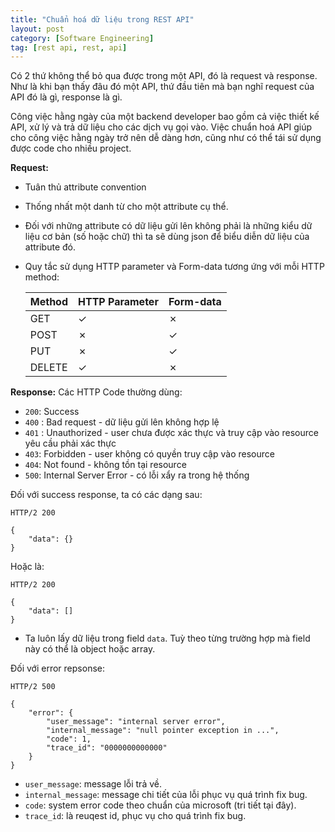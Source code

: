 ```yaml
---
title: "Chuẩn hoá dữ liệu trong REST API"
layout: post
category: [Software Engineering]
tag: [rest api, rest, api]
---
```


Có 2 thứ không thể bỏ qua được trong một API, đó là request và response. Như là khi bạn thấy đâu đó một API, thứ đầu tiên mà bạn nghĩ  request của API đó là gì, response là gì.

Công việc hằng ngày của một backend developer bao gồm cả việc thiết kế API, xử lý và trả dữ liệu cho các dịch vụ gọi vào. Việc chuẩn hoá API giúp cho công việc hằng ngày trở nên dễ dàng hơn, cũng như có thể tái sử dụng được code cho nhiều project.

**Request:**
- Tuân thủ attribute convention
- Thống nhất một danh từ cho một attribute cụ thể.
- Đối với những attribute có dữ liệu gửi lên không phải là những kiểu dữ liệu cơ bản (số hoặc chữ) thì ta sẽ dùng json để biểu diễn dữ liệu của attribute đó.
- Quy tắc sử dụng HTTP parameter và Form-data tương ứng với mỗi HTTP method:

  |Method|HTTP Parameter|Form-data|
  |---|---|---|
  |GET|&check;|&cross;|
  |POST|&cross;|&check;|
  |PUT|&cross;|&check;|
  |DELETE|&check;|&cross;|

**Response:**
Các HTTP Code thường dùng:
- `200`: Success
- `400` : Bad request - dữ liệu gửi lên không hợp lệ
- `401` : Unauthorized - user chưa được xác thực và truy cập vào resource yêu cầu phải xác thực
- `403`: Forbidden - user không có quyền truy cập vào resource
- `404`: Not found - không tồn tại resource
- `500`: Internal Server Error - có lỗi xẩy ra trong hệ thống

Đối với success response, ta có các dạng sau:

```
HTTP/2 200

{
    "data": {}
}
```

Hoặc là:

```
HTTP/2 200

{
    "data": []
}
```
- Ta luôn lấy dữ liệu trong field `data`. Tuỳ theo từng trường hợp mà field này có thể là object hoặc array.

Đối với error repsonse:

```
HTTP/2 500

{
    "error": {
        "user_message": "internal server error",
        "internal_message": "null pointer exception in ...",
        "code": 1,
        "trace_id": "0000000000000"
    }
}
```

- `user_message`: message lỗi trả về.
- `internal_message`: message chi tiết của lỗi phục vụ quá trình fix bug.
- `code`: system error code theo chuẩn của microsoft (tri tiết tại đây).
- `trace_id`: là reuqest id, phục vụ cho quá trình fix bug.
